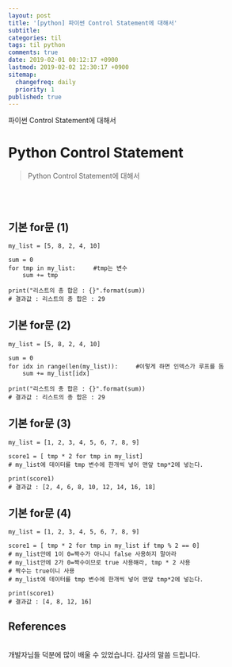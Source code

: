 ```yaml
---
layout: post
title: '[python] 파이썬 Control Statement에 대해서'
subtitle: 
categories: til
tags: til python
comments: true
date: 2019-02-01 00:12:17 +0900
lastmod: 2019-02-02 12:30:17 +0900
sitemap:
  changefreq: daily
  priority: 1
published: true
---
```


파이썬 Control Statement에 대해서 <br />

# Python Control Statement
> Python Control Statement에 대해서    
<br>
<br>

## 기본 for문 (1)
    my_list = [5, 8, 2, 4, 10]
    
    sum = 0
    for tmp in my_list:     #tmp는 변수
        sum += tmp
        
    print("리스트의 총 합은 : {}".format(sum))
    # 결과값 : 리스트의 총 합은 : 29
    
## 기본 for문 (2)
    my_list = [5, 8, 2, 4, 10]
    
    sum = 0
    for idx in range(len(my_list)):     #이렇게 하면 인덱스가 루프를 돔
        sum += my_list[idx]
        
    print("리스트의 총 합은 : {}".format(sum))
    # 결과값 : 리스트의 총 합은 : 29
    
## 기본 for문 (3)
    my_list = [1, 2, 3, 4, 5, 6, 7, 8, 9]
    
    score1 = [ tmp * 2 for tmp in my_list]
    # my_list에 데이터를 tmp 변수에 한개씩 넣어 맨앞 tmp*2에 넣는다.
    
    print(score1)
    # 결과값 : [2, 4, 6, 8, 10, 12, 14, 16, 18]
    
## 기본 for문 (4)
    my_list = [1, 2, 3, 4, 5, 6, 7, 8, 9]
    
    score1 = [ tmp * 2 for tmp in my_list if tmp % 2 == 0]
    # my_list안에 1이 0=짝수가 아니니 false 사용하지 말아라
    # my_list안에 2가 0=짝수이므로 true 사용해라, tmp * 2 사용
    # 짝수는 true이니 사용
    # my_list에 데이터를 tmp 변수에 한개씩 넣어 맨앞 tmp*2에 넣는다.
    
    print(score1)
    # 결과값 : [4, 8, 12, 16]





## References

<br/>
개발자님들 덕분에 많이 배울 수 있었습니다. 감사의 말씀 드립니다.<br/>
